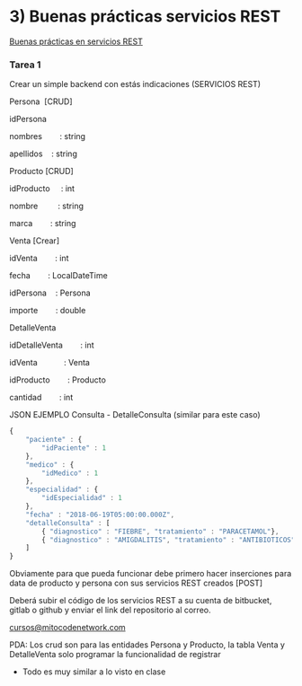 # 3) Buenas prácticas servicios REST



[Buenas prácticas en servicios REST](Buenas%20prácticas%20REST.pdf)

### Tarea 1

Crear un simple backend con estás indicaciones (SERVICIOS REST)

Persona  [CRUD]

idPersona

nombres        : string

apellidos    : string

Producto [CRUD]

idProducto     : int

nombre         : string

marca        : string

Venta [Crear]

idVenta        : int

fecha        : LocalDateTime

idPersona    : Persona

importe        : double

DetalleVenta

idDetalleVenta        : int

idVenta            : Venta

idProducto        : Producto

cantidad        : int

JSON EJEMPLO Consulta - DetalleConsulta (similar para este caso)

```jsx
{
    "paciente" : {
        "idPaciente" : 1
    },
    "medico" : {
        "idMedico" : 1
    },
    "especialidad" : {
        "idEspecialidad" : 1
    },
    "fecha" : "2018-06-19T05:00:00.000Z",
    "detalleConsulta" : [
        { "diagnostico" : "FIEBRE", "tratamiento" : "PARACETAMOL"},    
        { "diagnostico" : "AMIGDALITIS", "tratamiento" : "ANTIBIOTICOS"}
    ]
}
```

Obviamente para que pueda funcionar debe primero hacer inserciones para data de producto y persona con sus servicios REST creados [POST]

Deberá subir el código de los servicios REST a su cuenta de bitbucket, gitlab o github y enviar el link del repositorio al correo.

cursos@mitocodenetwork.com

PDA: Los crud son para las entidades Persona y Producto, la tabla Venta y DetalleVenta solo programar la funcionalidad de registrar

- Todo es muy similar a lo visto en clase
